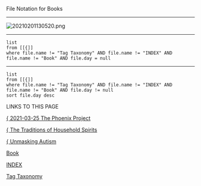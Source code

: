 
File Notation for Books

---

  
  

![20210201130520.png](https://publish-01.obsidian.md/access/dfaa274ac11551c6243126bea0bf012c/Media/20210201130520.png)

  
  

---

```dataview
list
from [[{]] 
where file.name != "Tag Taxonomy" AND file.name != "INDEX" AND file.name != "Book" AND file.day = null
```

---

```dataview
list
from [[{]] 
where file.name != "Tag Taxonomy" AND file.name != "INDEX" AND file.name != "Book" AND file.day != null
sort file.day desc
```

LINKS TO THIS PAGE

[{ 2021-03-25 The Phoenix Project](https://publish.obsidian.md/bryan-jenks/Z/%7B+2021-03-25+The+Phoenix+Project)

[{ The Traditions of Household Spirits](https://publish.obsidian.md/bryan-jenks/Z/%7B+The+Traditions+of+Household+Spirits)

[{ Unmasking Autism](https://publish.obsidian.md/bryan-jenks/Inbox/%7B+Unmasking+Autism)

[Book](https://publish.obsidian.md/bryan-jenks/Templates/Inputs/Book)

[INDEX](https://publish.obsidian.md/bryan-jenks/Z/INDEX)

[Tag Taxonomy](https://publish.obsidian.md/bryan-jenks/Z/Tag+Taxonomy)